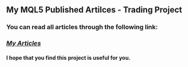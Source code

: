 ## My MQL5 Published Artilces - Trading Project
### You can read all articles through the following link: 
### ***[My Articles](https://www.mql5.com/en/users/m.aboud/publications)***

#### I hope that you find this project is useful for you.